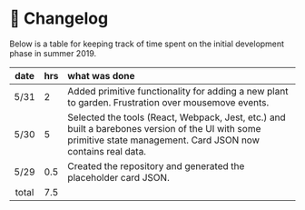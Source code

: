 # :page_with_curl: Changelog

Below is a table for keeping track of time spent on the initial development phase in summer 2019.

| date   | hrs | what was done |
| :-----:|:----| :------|
| 5/31   | 2   | Added primitive functionality for adding a new plant to garden. Frustration over mousemove events.
| 5/30   | 5   | Selected the tools (React, Webpack, Jest, etc.) and built a barebones version of the UI with some primitive state management. Card JSON now contains real data. |
| 5/29   | 0.5 | Created the repository and generated the placeholder card JSON. |
| total  | 7.5 | | 

